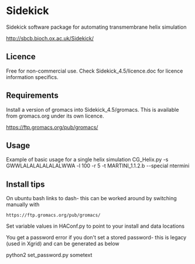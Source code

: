# Sidekick
Sidekick software package for automating transmembrane helix simulation 

http://sbcb.bioch.ox.ac.uk/Sidekick/

## Licence

Free for non-commercial use. Check Sidekick_4.5/licence.doc for licence information specifics.

## Requirements

Install a version of gromacs into Sidekick_4.5/gromacs. This is available from gromacs.org under its own licence.

https://ftp.gromacs.org/pub/gromacs/

## Usage

Example of basic usage for a single helix simulation
CG_Helix.py -s GWWLALALALALALALWWA -l 100 -r 5 -t MARTINI_1.1.2.b --special ntermini

## Install tips

On ubuntu bash links to dash- this can be worked around by switching manually with

`https://ftp.gromacs.org/pub/gromacs/`

Set variable values in HAConf.py to point to your install and data locations

You get a password error if you don't set a stored password- this is legacy (used in Xgrid) and can be generated as below

python2 set_password.py sometext
